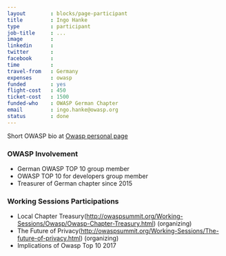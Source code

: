 ```yaml
---
layout        : blocks/page-participant
title         : Ingo Hanke
type          : participant
job-title     : ...
image         :
linkedin      :
twitter       :
facebook      :
time          :
travel-from   : Germany
expenses      : owasp
funded        : yes
flight-cost   : 450
ticket-cost   : 1500
funded-who    : OWASP German Chapter
email         : ingo.hanke@owasp.org
status        : done
---
```


Short OWASP bio at [Owasp personal page](https://www.owasp.org/index.php/User:Ingo_Hanke)


### OWASP Involvement

* German OWASP TOP 10 group member
* OWASP TOP 10 for developers group member
* Treasurer of German chapter since 2015

### Working Sessions Participations

* Local Chapter Treasury(http://owaspsummit.org/Working-Sessions/Owasp/Owasp-Chapter-Treasury.html) (organizing)
* The Future of Privacy(http://owaspsummit.org/Working-Sessions/The-future-of-privacy.html) (organizing)
* Implications of Owasp Top 10 2017
